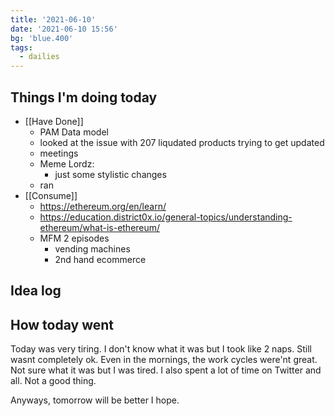 ```yaml
---
title: '2021-06-10'
date: '2021-06-10 15:56'
bg: 'blue.400'
tags:
  - dailies
---
```


## Things I'm doing today

- [[Have Done]]
	- PAM Data model
	- looked at the issue with 207 liqudated products trying to get updated
	- meetings
	- Meme Lordz:
		- just some stylistic changes
	- ran
- [[Consume]]
	- https://ethereum.org/en/learn/
	- https://education.district0x.io/general-topics/understanding-ethereum/what-is-ethereum/
	- MFM 2 episodes
		- vending machines
		- 2nd hand ecommerce

## Idea log


## How today went
Today was very tiring. I don't know what it was but I took like 2 naps. Still wasnt completely ok. Even in the mornings, the work cycles were'nt great. Not sure what it was but I was tired. I also spent a lot of time on Twitter and all. Not a good thing. 

Anyways, tomorrow will be better I hope.